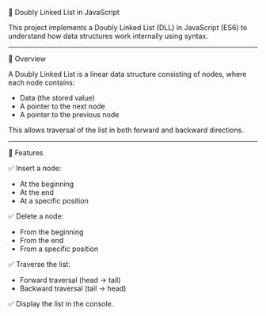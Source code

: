 🔁 Doubly Linked List in JavaScript

This project implements a Doubly Linked List (DLL) in JavaScript (ES6) to understand how data structures work internally using syntax.

---

📘 Overview

A Doubly Linked List is a linear data structure consisting of nodes, where each node contains:
- Data (the stored value)
- A pointer to the next node
- A pointer to the previous node

This allows traversal of the list in both forward and backward directions.

---

🧩 Features

✅ Insert a node:
- At the beginning
- At the end
- At a specific position

✅ Delete a node:
- From the beginning
- From the end
- From a specific position

✅ Traverse the list:
- Forward traversal (head → tail)
- Backward traversal (tail → head)

✅ Display the list in the console.
